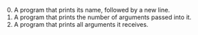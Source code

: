 0. A program that prints its name, followed by a new line.
1. A program that prints the number of arguments passed into it.
2. A  program that prints all arguments it receives.
